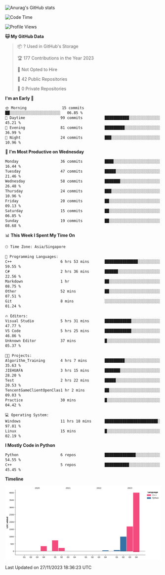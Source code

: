 ![Anurag's GitHub stats](https://github-readme-stats.vercel.app/api?username=OnePointFive99&show_icons=true&theme=transparent)

<!--START_SECTION:waka-->
![Code Time](http://img.shields.io/badge/Code%20Time-28%20hrs%2021%20mins-blue)

![Profile Views](http://img.shields.io/badge/Profile%20Views-0-blue)

**🐱 My GitHub Data** 

> 📦 ? Used in GitHub's Storage 
 > 
> 🏆 177 Contributions in the Year 2023
 > 
> 🚫 Not Opted to Hire
 > 
> 📜 42 Public Repositories 
 > 
> 🔑 0 Private Repositories 
 > 
**I'm an Early 🐤** 

```text
🌞 Morning                15 commits          ██░░░░░░░░░░░░░░░░░░░░░░░   06.85 % 
🌆 Daytime                99 commits          ███████████░░░░░░░░░░░░░░   45.21 % 
🌃 Evening                81 commits          █████████░░░░░░░░░░░░░░░░   36.99 % 
🌙 Night                  24 commits          ███░░░░░░░░░░░░░░░░░░░░░░   10.96 % 
```
📅 **I'm Most Productive on Wednesday** 

```text
Monday                   36 commits          ████░░░░░░░░░░░░░░░░░░░░░   16.44 % 
Tuesday                  47 commits          █████░░░░░░░░░░░░░░░░░░░░   21.46 % 
Wednesday                58 commits          ███████░░░░░░░░░░░░░░░░░░   26.48 % 
Thursday                 24 commits          ███░░░░░░░░░░░░░░░░░░░░░░   10.96 % 
Friday                   20 commits          ██░░░░░░░░░░░░░░░░░░░░░░░   09.13 % 
Saturday                 15 commits          ██░░░░░░░░░░░░░░░░░░░░░░░   06.85 % 
Sunday                   19 commits          ██░░░░░░░░░░░░░░░░░░░░░░░   08.68 % 
```


📊 **This Week I Spent My Time On** 

```text
🕑︎ Time Zone: Asia/Singapore

💬 Programming Languages: 
C++                      6 hrs 53 mins       ███████████████░░░░░░░░░░   59.55 % 
C#                       2 hrs 36 mins       ██████░░░░░░░░░░░░░░░░░░░   22.56 % 
Markdown                 1 hr                ██░░░░░░░░░░░░░░░░░░░░░░░   08.75 % 
Other                    52 mins             ██░░░░░░░░░░░░░░░░░░░░░░░   07.51 % 
Git                      8 mins              ░░░░░░░░░░░░░░░░░░░░░░░░░   01.24 % 

🔥 Editors: 
Visual Studio            5 hrs 31 mins       ████████████░░░░░░░░░░░░░   47.77 % 
VS Code                  5 hrs 25 mins       ████████████░░░░░░░░░░░░░   46.86 % 
Unknown Editor           37 mins             █░░░░░░░░░░░░░░░░░░░░░░░░   05.37 % 

🐱‍💻 Projects: 
Algorithm_Training       4 hrs 7 mins        █████████░░░░░░░░░░░░░░░░   35.63 % 
JIEHUAFA                 3 hrs 15 mins       ███████░░░░░░░░░░░░░░░░░░   28.20 % 
Test                     2 hrs 22 mins       █████░░░░░░░░░░░░░░░░░░░░   20.53 % 
TencentGameClientOpenClas1 hr 2 mins         ██░░░░░░░░░░░░░░░░░░░░░░░   09.03 % 
Practice                 30 mins             █░░░░░░░░░░░░░░░░░░░░░░░░   04.42 % 

💻 Operating System: 
Windows                  11 hrs 18 mins      ████████████████████████░   97.81 % 
Linux                    15 mins             █░░░░░░░░░░░░░░░░░░░░░░░░   02.19 % 
```

**I Mostly Code in Python** 

```text
Python                   6 repos             ██████████████░░░░░░░░░░░   54.55 % 
C++                      5 repos             ███████████░░░░░░░░░░░░░░   45.45 % 
```



**Timeline**

![Lines of Code chart](https://raw.githubusercontent.com/OnePointFive99/OnePointFive99/main/assets/bar_graph.png)


 Last Updated on 27/11/2023 18:36:23 UTC
<!--END_SECTION:waka-->

  
